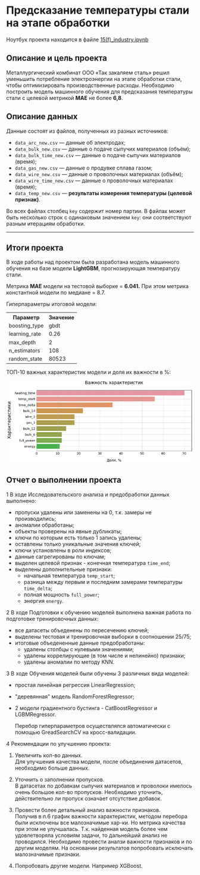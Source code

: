 # Предсказание температуры стали на этапе обработки
Ноутбук проекта находится в файле [15(f)_industry.ipynb](https://github.com/ArtemV0ronin/steel_temperature_prediction/blob/main/15(f)_industry.ipynb)

## Описание и цель проекта
Металлургический комбинат ООО «Так закаляем сталь» решил уменьшить потребление электроэнергии на этапе обработки стали, чтобы оптимизировать производственные расходы. Необходимо построить модель машинного обучения для предсказания температуры стали с целевой метрикой **MAE** не более **6,8**.

## Описание данных
Данные состоят из файлов, полученных из разных источников:
- `data_arc_new.csv` — данные об электродах;
- `data_bulk_new.csv` — данные о подаче сыпучих материалов (объём);
- `data_bulk_time_new.csv` *—* данные о подаче сыпучих материалов (время);
- `data_gas_new.csv` — данные о продувке сплава газом;
- `data_wire_new.csv` — данные о проволочных материалах (объём);
- `data_wire_time_new.csv` — данные о проволочных материалах (время);
- `data_temp_new.csv` — **результаты измерения температуры (целевой признак)**.

Во всех файлах столбец `key` содержит номер партии. В файлах может быть несколько строк с одинаковым значением `key`: они соответствуют разным итерациям обработки.

---

## Итоги проекта
В ходе работы над проектом была разработана модель машинного обучения на базе модели **LightGBM**, прогнозирующая температуру стали.

Метрика **MAE** модели на тестовой выборке = **6.041.** При этом метрика константной модели по медиане = 8.7.

Гиперпараметры итоговой модели:

<table>
<tr>
  <th>Параметр</th>
  <th>Значение</th>
</tr>
<tr>
  <td>boosting_type</td>
  <td>gbdt</td>
</tr>    
<tr>
  <td>learning_rate</td>
  <td>0.26</td>
</tr>   
<tr>
  <td>max_depth</td>
  <td>2</td>
</tr> 
<tr>
  <td>n_estimators</td>
  <td>108</td>
</tr>
<tr>
  <td>random_state</td>
  <td>80523</td>
</tr>
</table>

ТОП-10 важных характеристик модели и доля их важности в %:

![top-10](https://github.com/ArtemV0ronin/steel_temperature_prediction/blob/main/Важность%20хар-к%20топ-10.jpg)

## Отчет о выполнении проекта

1 В ходе Исследовательского анализа и предобработки данных выполнено:

- пропуски удалены или заменены на 0, т.к. замеры не производились;
- аномалии обработаны;
- объекты проверены на явные дубликаты;
- ключи по которым есть только 1 запись удалены;
- оставлены только уникальные значения ключей;
- ключи установлены в роли индексов;
- данные сагрегированы по ключам;
- выделен целевой признак - конечная температура `time_end`;
- выделены дополнительные признаки: 
    - начальная температура `temp_start`;
    - разница между первым и последним замерами температуры `time_delta`;
    - полная мощность `full_power`;
    - энергия `energy`.

2 В ходе Подготовки к обучению моделей выполнена важная работа по подготовке тренировочных данных:

- все датасеты объеденены по пересечению ключей;
- выделены тестовая и тренировочная выборки в соотношении 25/75;
- итоговые объедененные данные предобработаны:
    - удалены столбцы с нулевыми значениями;
    - удалены коррелирующие (в том числе и нелинейно) признаки;
    - удалены аномалии по методу KNN.

3 В ходе Обучения моделей были обучены 3 различных вида моделей:

- простая линейная регрессия LinearRegression;
- "деревянная" модель RandomForestRegressor;
- 2 модели градиентного бустинга - CatBoostRegressor и LGBMRegressor.

  Перебор гиперпараметров осуществлялся автоматически с помощью GreadSearchCV на кросс-валидации.

4 Рекомендации по улучшению проекта:

1) Увеличить кол-во данных.   
Для улучшения качества модели,  после объединения датасетов, необходимо больше данных.   

2) Уточнить о заполнении пропусков.   
В датасетах по добавкам сыпучих материалов и проволоки имелось очень большое кол-во пропусков. Необходимо уточнить, действительно ли пропуск означает отсутствие добавок.  

3) Провести более детальный анализ важности признаков.  
Получив в п.6 график важности характеристик, методом перебора были исключены все малозначимые хар-ки. Но метрика качества при этом не улучшалась. Т.к. найденная модель более чем удовлетворяла условиям задачи, то дальнейший анализ не проводился. Необходимо провести аналзи важности признаков и по другим моделям. На основании результатов попробовать исключать малозначимые признаки.

4) Попробовать другие модели. Например XGBoost.


